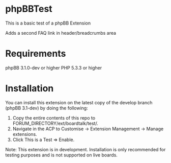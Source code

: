 phpBBTest
=========

This is a basic test of a phpBB Extension

Adds a second FAQ link in header/breadcrumbs area

Requirements
============

phpBB 3.1.0-dev or higher
PHP 5.3.3 or higher

Installation
============

You can install this extension on the latest copy of the develop branch (phpBB 3.1-dev) by doing the following:

1. Copy the entire contents of this repo to FORUM_DIRECTORY/ext/boardtalk/test/.
2. Navigate in the ACP to Customise -> Extension Management -> Manage extensions.
3. Click This is a Test => Enable.

Note: This extension is in development. Installation is only recommended for testing purposes and is not supported on live boards. 
